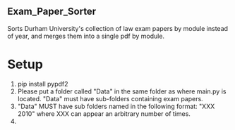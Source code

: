 ## Exam_Paper_Sorter

Sorts Durham University's collection of law exam papers by module instead of year, and merges them into a single pdf by module.

# Setup
1) pip install pypdf2
2) Please put a folder called "Data" in the same folder as where main.py is located. "Data" must have sub-folders containing exam papers.
3) "Data" MUST have sub folders named in the following format:
          "XXX 2010" where XXX can appear an arbitrary number of times.
4) 
